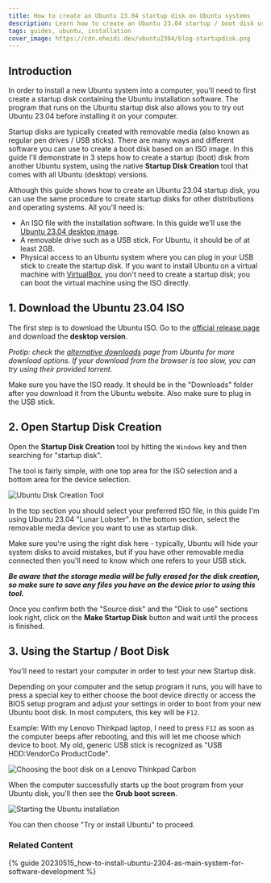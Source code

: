 ```yaml
---
title: How to create an Ubuntu 23.04 startup disk on Ubuntu systems
description: Learn how to create an Ubuntu 23.04 startup / boot disk using the startup disk creation tool on Ubuntu systems
tags: guides, ubuntu, installation
cover_image: https://cdn.eheidi.dev/ubuntu2304/blog-startupdisk.png
---
```


## Introduction

In order to install a new Ubuntu system into a computer, you'll need to first create a startup disk containing the Ubuntu installation software. The program that runs on the Ubuntu startup disk also allows you to try out Ubuntu 23.04 before installing it on your computer.

Startup disks are typically created with removable media (also known as regular pen drives / USB sticks). 
There are many ways and different software you can use to create a boot disk based on an ISO image. In this guide I'll demonstrate in 3 steps how to create a startup (boot) disk from another Ubuntu system, using the native **Startup Disk Creation** tool that comes with all Ubuntu (desktop) versions. 

Although this guide shows how to create an Ubuntu 23.04 startup disk, you can use the same procedure to create startup disks for other distributions and operating systems. All you'll need is:

- An ISO file with the installation software. In this guide we'll use the [Ubuntu 23.04 desktop image](https://releases.ubuntu.com/lunar/).
- A removable drive such as a USB stick. For Ubuntu, it should be of at least 2GB.
- Physical access to an Ubuntu system where you can plug in your USB stick to create the startup disk. If you want to install Ubuntu on a virtual machine with [VirtualBox](https://www.virtualbox.org/wiki/Downloads), you don't need to create a startup disk; you can boot the virtual machine using the ISO directly.

## 1. Download the Ubuntu 23.04 ISO

The first step is to download the Ubuntu ISO. Go to the [official release page](https://releases.ubuntu.com/lunar/) and download the **desktop version**.

_Protip: check the [alternative downloads](https://ubuntu.com/download/alternative-downloads) page from Ubuntu for more download options. If your download from the browser is too slow, you can try using their provided torrent._

Make sure you have the ISO ready. It should be in the "Downloads" folder after you download it from the Ubuntu website. Also make sure to plug in the USB stick. 

## 2. Open Startup Disk Creation

Open the **Startup Disk Creation** tool by hitting the `Windows` key and then searching for "startup disk". 

The tool is fairly simple, with one top area for the ISO selection and a bottom area for the device selection.

![Ubuntu Disk Creation Tool](https://cdn.eheidi.dev/ubuntu2304/ubuntu2304-disk.png)

In the top section you should select your preferred ISO file, in this guide I'm using Ubuntu 23.04 "Lunar Lobster". 
In the bottom section, select the removable media device you want to use as startup disk.

Make sure you're using the right disk here - typically, Ubuntu will hide your system disks to avoid mistakes, but if you have other removable media connected then you'll need to know which one refers to your USB stick.

_**Be aware that the storage media will be fully erased for the disk creation, so make sure to save any files you have on the device prior to using this tool.**_

Once you confirm both the "Source disk" and the "Disk to use" sections look right, click on the **Make Startup Disk** button and wait until the process is finished.

## 3. Using the Startup / Boot Disk

You'll need to restart your computer in order to test your new Startup disk.

Depending on your computer and the setup program it runs, you will have to press a special key to either choose the boot device directly or access the BIOS setup program and adjust your settings in order to boot from your new Ubuntu boot disk. In most computers, this key will be `F12`.

Example: With my Lenovo Thinkpad laptop, I need to press `F12` as soon as the computer beeps after rebooting, and this will let me choose which device to boot. My old, generic USB stick is recognized as "USB HDD:VendorCo ProductCode".

![Choosing the boot disk on a Lenovo Thinkpad Carbon](https://onlinux.ams3.digitaloceanspaces.com/ubuntu2204_install/lenovo_boot.jpg)

When the computer successfully starts up the boot program from your Ubuntu disk, you'll then see the **Grub boot screen**. 

![Starting the Ubuntu installation](https://onlinux.ams3.digitaloceanspaces.com/ubuntu2204_install/step1_grub.png)

You can then choose "Try or install Ubuntu" to proceed.

### Related Content

{% guide 20230515_how-to-install-ubuntu-2304-as-main-system-for-software-development %}